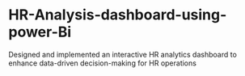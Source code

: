 # HR-Analysis-dashboard-using-power-Bi
Designed and implemented an interactive HR analytics dashboard to enhance data-driven decision-making for HR operations
